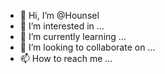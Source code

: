 - 👋 Hi, I’m @Hounsel
- 👀 I’m interested in ...
- 🌱 I’m currently learning ...
- 💞️ I’m looking to collaborate on ...
- 📫 How to reach me ...

<!---
Hounsel/Hounsel is a ✨ special ✨ repository because its `README.md` (this file) appears on your GitHub profile.
You can click the Preview link to take a look at your changes.
--->
